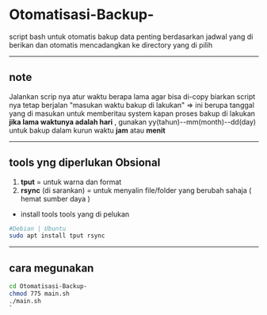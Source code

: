 # Otomatisasi-Backup-
script bash untuk otomatis bakup data penting berdasarkan jadwal yang di berikan dan otomatis mencadangkan ke directory yang di pilih

---

## note
Jalankan scrip nya atur waktu berapa lama agar bisa di-copy biarkan script nya tetap berjalan 
"masukan waktu bakup di lakukan" => ini berupa tanggal yang di masukan untuk memberitau system kapan proses bakup di lakukan __jika lama waktunya adalah hari__ , gunakan yy(tahun)--mm(month)--dd(day) untuk bakup dalam kurun waktu __jam__ atau __menit__

---

## tools yng diperlukan __Obsional__
1. __tput__  = untuk warna dan format
2. __rsync__ (di sarankan) = untuk menyalin file/folder yang berubah sahaja ( hemat sumber daya )

- install tools tools yang di pelukan
```bash
#Debian | Ubuntu
sudo apt install tput rsync
```

--- 

## cara megunakan
```bash
cd Otomatisasi-Backup-
chmod 775 main.sh
./main.sh
`

